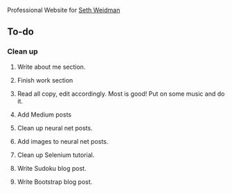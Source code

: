 Professional Website for [Seth Weidman](http://sethweidman.com/)

## To-do

### Clean up

1. Write about me section. 

1. Finish work section

2. Read all copy, edit accordingly. Most is good! Put on some music and do it.

3. Add Medium posts

3. Clean up neural net posts.
4. Add images to neural net posts.
5. Clean up Selenium tutorial.

6. Write Sudoku blog post.
7. Write Bootstrap blog post.
